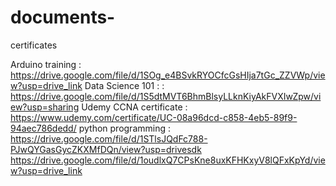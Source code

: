 # documents-
certificates 

Arduino training : https://drive.google.com/file/d/1SOg_e4BSvkRYOCfcGsHIja7tGc_ZZVWp/view?usp=drive_link
Data Science 101 : : https://drive.google.com/file/d/1S5dtMVT6BhmBlsyLLknKiyAkFVXIwZpw/view?usp=sharing
Udemy CCNA certificate : https://www.udemy.com/certificate/UC-08a96dcd-c858-4eb5-89f9-94aec786dedd/
python programming : https://drive.google.com/file/d/1STlsJQdFc788-PJwQYGasGycZKXMfDQn/view?usp=drivesdk 
                    https://drive.google.com/file/d/1oudlxQ7CPsKne8uxKFHKxyV8lQFxKpYd/view?usp=drive_link

